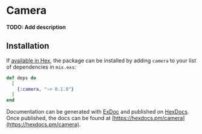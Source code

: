 # Camera

**TODO: Add description**

## Installation

If [available in Hex](https://hex.pm/docs/publish), the package can be installed
by adding `camera` to your list of dependencies in `mix.exs`:

```elixir
def deps do
  [
    {:camera, "~> 0.1.0"}
  ]
end
```

Documentation can be generated with [ExDoc](https://github.com/elixir-lang/ex_doc)
and published on [HexDocs](https://hexdocs.pm). Once published, the docs can
be found at [https://hexdocs.pm/camera](https://hexdocs.pm/camera).

